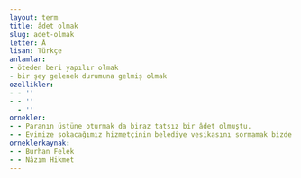 ```yaml
---
layout: term
title: âdet olmak
slug: adet-olmak
letter: Â
lisan: Türkçe
anlamlar:
- öteden beri yapılır olmak
- bir şey gelenek durumuna gelmiş olmak
ozellikler:
- - ''
- - ''
  - ''
ornekler:
- - Paranın üstüne oturmak da biraz tatsız bir âdet olmuştu.
- - Evimize sokacağımız hizmetçinin belediye vesikasını sormamak bizde öteden beri âdet olmuştur.
orneklerkaynak:
- - Burhan Felek
- - Nâzım Hikmet
---
```

